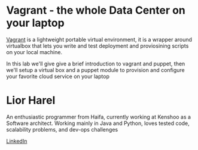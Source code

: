 Vagrant - the whole Data Center on your laptop
===========================

[Vagrant](http://vagrantup.com/) is a lightweight portable virtual environment, it is a wrapper around virtualbox that lets you write and test deployment and proviosining scripts on your local machine.

In this lab we'll give give a brief introduction to vagrant and puppet, then we'll setup a virtual box and a puppet module to provision and configure your favorite cloud service on your laptop


Lior Harel
==================
An enthusiastic programmer from Haifa, currently working at Kenshoo as a Software architect. Working mainly in Java and Python, loves tested code, scalability problems, and dev-ops challenges


[LinkedIn](http://lnkd.in/XEnXYs)


